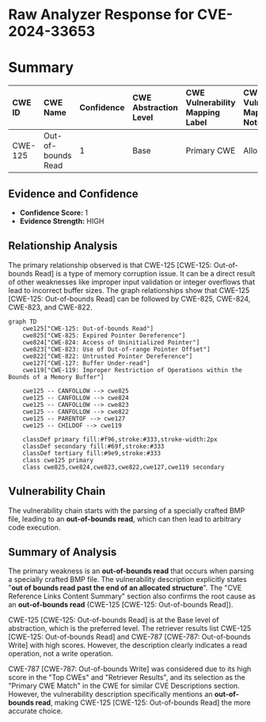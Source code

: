 # Raw Analyzer Response for CVE-2024-33653

# Summary
| CWE ID  | CWE Name                                             | Confidence | CWE Abstraction Level | CWE Vulnerability Mapping Label | CWE-Vulnerability Mapping Notes |
| :-------- | :--------------------------------------------------- | :--------- | :---------------------- | :------------------------------ | :------------------------------ |
| CWE-125   | Out-of-bounds Read                                 | 1          | Base                    | Primary CWE                    | Allowed                       |

## Evidence and Confidence

*   **Confidence Score:** 1
*   **Evidence Strength:** HIGH

## Relationship Analysis
The primary relationship observed is that CWE-125 [CWE-125: Out-of-bounds Read] is a type of memory corruption issue. It can be a direct result of other weaknesses like improper input validation or integer overflows that lead to incorrect buffer sizes. The graph relationships show that CWE-125 [CWE-125: Out-of-bounds Read] can be followed by CWE-825, CWE-824, CWE-823, and CWE-822.

```mermaid
graph TD
    cwe125["CWE-125: Out-of-bounds Read"]
    cwe825["CWE-825: Expired Pointer Dereference"]
    cwe824["CWE-824: Access of Uninitialized Pointer"]
    cwe823["CWE-823: Use of Out-of-range Pointer Offset"]
    cwe822["CWE-822: Untrusted Pointer Dereference"]
    cwe127["CWE-127: Buffer Under-read"]
    cwe119["CWE-119: Improper Restriction of Operations within the Bounds of a Memory Buffer"]

    cwe125 -- CANFOLLOW --> cwe825
    cwe125 -- CANFOLLOW --> cwe824
    cwe125 -- CANFOLLOW --> cwe823
    cwe125 -- CANFOLLOW --> cwe822
    cwe125 -- PARENTOF --> cwe127
    cwe125 -- CHILDOF --> cwe119

    classDef primary fill:#f96,stroke:#333,stroke-width:2px
    classDef secondary fill:#69f,stroke:#333
    classDef tertiary fill:#9e9,stroke:#333
    class cwe125 primary
    class cwe825,cwe824,cwe823,cwe822,cwe127,cwe119 secondary
```

## Vulnerability Chain
The vulnerability chain starts with the parsing of a specially crafted BMP file, leading to an **out-of-bounds read**, which can then lead to arbitrary code execution.

## Summary of Analysis
The primary weakness is an **out-of-bounds read** that occurs when parsing a specially crafted BMP file. The vulnerability description explicitly states "**out of bounds read past the end of an allocated structure**". The "CVE Reference Links Content Summary" section also confirms the root cause as an **out-of-bounds read** (CWE-125 [CWE-125: Out-of-bounds Read]).

CWE-125 [CWE-125: Out-of-bounds Read] is at the Base level of abstraction, which is the preferred level. The retriever results list CWE-125 [CWE-125: Out-of-bounds Read] and CWE-787 [CWE-787: Out-of-bounds Write] with high scores. However, the description clearly indicates a read operation, not a write operation.

CWE-787 [CWE-787: Out-of-bounds Write] was considered due to its high score in the "Top CWEs" and "Retriever Results", and its selection as the "Primary CWE Match" in the CWE for similar CVE Descriptions section. However, the vulnerability description specifically mentions an **out-of-bounds read**, making CWE-125 [CWE-125: Out-of-bounds Read] the more accurate choice.